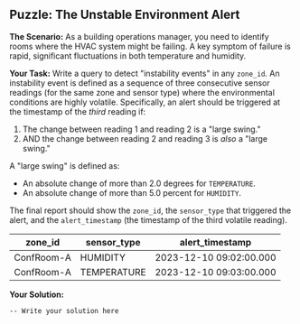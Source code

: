 ## Puzzle: The Unstable Environment Alert

**The Scenario:** As a building operations manager, you need to identify rooms where the HVAC system might be failing. A key symptom of failure is rapid, significant fluctuations in both temperature and humidity.

**Your Task:** Write a query to detect "instability events" in any `zone_id`. An instability event is defined as a sequence of three consecutive sensor readings (for the same zone and sensor type) where the environmental conditions are highly volatile. Specifically, an alert should be triggered at the timestamp of the *third* reading if:

1. The change between reading 1 and reading 2 is a "large swing."
2. AND the change between reading 2 and reading 3 is *also* a "large swing."

A "large swing" is defined as:

* An absolute change of more than 2.0 degrees for `TEMPERATURE`.
* An absolute change of more than 5.0 percent for `HUMIDITY`.

The final report should show the `zone_id`, the `sensor_type` that triggered the alert, and the `alert_timestamp` (the timestamp of the third volatile reading).

| **zone_id** | **sensor_type** | **alert_timestamp** |
| ----------------- | --------------------- | ------------------------- |
| ConfRoom-A        | HUMIDITY              | 2023-12-10 09:02:00.000   |
| ConfRoom-A        | TEMPERATURE           | 2023-12-10 09:03:00.000   |

**Your Solution:**

```
-- Write your solution here

```
